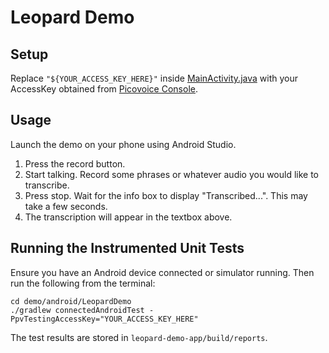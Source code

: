 # Leopard Demo

## Setup

Replace `"${YOUR_ACCESS_KEY_HERE}"` inside [MainActivity.java](leopard-demo-app/src/main/java/ai/picovoice/leoparddemo/MainActivity.java)
with your AccessKey obtained from [Picovoice Console](https://picovoice.ai/console/).

## Usage

Launch the demo on your phone using Android Studio.

1. Press the record button.
2. Start talking. Record some phrases or whatever audio you would like to transcribe.
3. Press stop. Wait for the info box to display "Transcribed...". This may take a few seconds.
4. The transcription will appear in the textbox above.

## Running the Instrumented Unit Tests

Ensure you have an Android device connected or simulator running. Then run the following from the terminal:

```console
cd demo/android/LeopardDemo
./gradlew connectedAndroidTest -PpvTestingAccessKey="YOUR_ACCESS_KEY_HERE"
```

The test results are stored in `leopard-demo-app/build/reports`.
